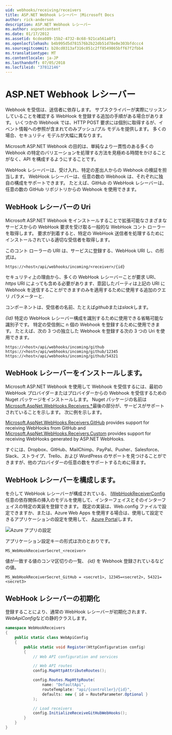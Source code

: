 ```yaml
---
uid: webhooks/receiving/receivers
title: ASP.NET Webhook レシーバー |Microsoft Docs
author: rick-anderson
description: ASP.NET Webhook レシーバー
ms.author: aspnetcontent
ms.date: 01/17/2012
ms.assetid: 6cdea089-15b2-4732-8c68-921ca561a8f1
ms.openlocfilehash: b4b995d5d781576b2b22db51d78e0e303bfdccc4
ms.sourcegitcommit: b28cd0313af316c051c2ff8549865bff67f2fbb4
ms.translationtype: MT
ms.contentlocale: ja-JP
ms.lasthandoff: 07/05/2018
ms.locfileid: "37812146"
---
```

# <a name="aspnet-webhooks-receivers"></a>ASP.NET Webhook レシーバー

Webhook を受信は、送信者に依存します。 サブスクライバーが実際にリッスンしていることを確認する WebHook を登録する追加の手順がある場合があります。 いくつかの Webhook では、HTTP POST 要求には個別に取得するが、イベント情報への参照が含まれてのみプッシュ/プル モデルを提供します。 多くの場合、セキュリティ モデルが大幅に異なります。

Microsoft ASP.NET Webhook の目的は、単純なより一貫性のある多くの Webhook の特定のバリエーションを処理する方法を見極める時間をかけることがなく、API を構成するようにすることです。

WebHook レシーバーは、受け入れ、特定の差出人からの Webhook の検証を担当します。 WebHook レシーバーは、任意の数の Webhook は、それぞれに独自の構成をサポートできます。 たとえば、GitHub の WebHook レシーバーは、任意の数の GitHub リポジトリからの Webhook を使用できます。

## <a name="webhook-receiver-uris"></a>WebHook レシーバーの Uri

Microsoft ASP.NET Webhook をインストールすることで拡張可能なさまざまなサービスからの WebHook 要求を受け取る一般的な WebHook コント ローラーを取得します。 要求が到着すると、特定の WebHook 送信者を処理するためにインストールされている適切な受信者を取得します。

このコント ローラーの URI は、サービスに登録する、WebHook URI し、の形式は。

```
https://<host>/api/webhooks/incoming/<receiver>/{id}
```

セキュリティ上の理由から、多くの WebHook レシーバーことが要求 URI、 *https* URI によっても含める必要があります、意図したパーティは上記の URI に Webhook を送信することができますのみを適用するために使用する追加のクエリ パラメーターと.

<em> <receiver> </em>コンポーネントは、受信者の名前、たとえば<em>github</em>または<em>slack</em>します。

*{Id}* 特定の WebHook レシーバー構成を識別するために使用できる省略可能な識別子です。 特定の受信側に n 個の Webhook を登録するために使用できます。 たとえば、次の 3 つの独立した Webhook を登録する次の 3 つの Uri を使用できます。

```
https://<host>/api/webhooks/incoming/github
https://<host>/api/webhooks/incoming/github/12345
https://<host>/api/webhooks/incoming/github/54321
```

## <a name="installing-a-webhook-receiver"></a>WebHook レシーバーをインストールします。

Microsoft ASP.NET Webhook を使用して Webhook を受信するには、最初の WebHook プロバイダーまたはプロバイダーからの Webhook を受信するための Nuget パッケージをインストールします。 Nuget パッケージの名前は[Microsoft.AspNet.WebHooks.Receivers.*](https://www.nuget.org/packages?q=Microsoft.AspNet.WebHooks.Receivers)最後の部分が、サービスがサポートされていることを示します。 次に例を示します。

[Microsoft.AspNet.WebHooks.Receivers.GitHub](https://www.nuget.org/packages?q=Microsoft.AspNet.WebHooks.Receivers.GitHub) provides support for receiving WebHooks from GitHub and [Microsoft.AspNet.WebHooks.Receivers.Custom](https://www.nuget.org/packages?q=Microsoft.AspNet.WebHooks.Receivers.Custom) provides support for receiving WebHooks generated by ASP.NET WebHooks.

すぐには、Dropbox、GitHub、MailChimp、PayPal、Pusher、Salesforce、Slack、ストライプ、Trello、および WordPress のサポートを見つけることができますが、他のプロバイダーの任意の数をサポートするために得ます。

## <a name="configuring-a-webhook-receiver"></a>WebHook レシーバーを構成します。

を介して WebHook レシーバーが構成されている、 [IWebHookReceiverConfig](https://github.com/aspnet/WebHooks/blob/master/src/Microsoft.AspNet.WebHooks.Receivers/WebHooks/IWebHookReceiverConfig.cs)任意の依存関係の挿入のモデルを使用して、インターフェイスとそのインターフェイスの特定の実装を登録できます。 既定の実装は、Web.config ファイルで設定できますか、または、Azure Web Apps を使用する場合は、使用して設定できるアプリケーションの設定を使用して、 [Azure Portal](https://portal.azure.com/)します。

![Azure アプリの設定](_static/AzureAppSettings.png)

アプリケーション設定キーの形式は次のとおりです。

```
MS_WebHookReceiverSecret_<receiver>
```

値が一致する値のコンマ区切りの一覧、 *{id}* を Webhook 登録されているなどの値。

```
MS_WebHookReceiverSecret_GitHub = <secret1>, 12345=<secret2>, 54321=<secret3>
```

## <a name="initializing-a-webhook-receiver"></a>WebHook レシーバーの初期化

登録することにより、通常の WebHook レシーバーが初期化されます、 *WebApiConfig*などの静的クラスします。

```csharp
namespace WebHookReceivers
{
    public static class WebApiConfig
    {
        public static void Register(HttpConfiguration config)
        {
            // Web API configuration and services

            // Web API routes
            config.MapHttpAttributeRoutes();

            config.Routes.MapHttpRoute(
                name: "DefaultApi",
                routeTemplate: "api/{controller}/{id}",
                defaults: new { id = RouteParameter.Optional }
            );

            // Load receivers
            config.InitializeReceiveGitHubWebHooks();
        }
    }
}
```
